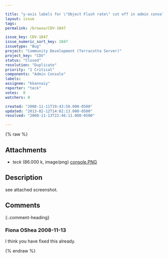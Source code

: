 ```yaml
---

title: "y-axis labels for \"Object Flush rate\" cut off in admin console"
layout: issue
tags: 
permalink: /browse/CDV-1047

issue_key: CDV-1047
issue_numeric_sort_key: 1047
issuetype: "Bug"
project: "Community Development (Terracotta Server)"
project_key: "CDV"
status: "Closed"
resolution: "Duplicate"
priority: "1 Critical"
components: "Admin Console"
labels: 
assignee: "kkannaiy"
reporter: "teck"
votes:  0
watchers: 0

created: "2008-11-11T19:43:50.000-0500"
updated: "2013-02-12T14:02:13.000-0500"
resolved: "2008-11-13T22:46:11.000-0500"

---
```




{% raw %}


## Attachments
  
* <em>teck</em> (86.000 k, image/png) [console.PNG](/attachments/CDV/CDV-1047/console.PNG)
  



## Description

<div markdown="1" class="description">

see attached screenshot. 

</div>

## Comments


{:.comment-heading}
### **Fiona OShea** <span class="date">2008-11-13</span>

<div markdown="1" class="comment">

I think you have fixed this already.

</div>



{% endraw %}
